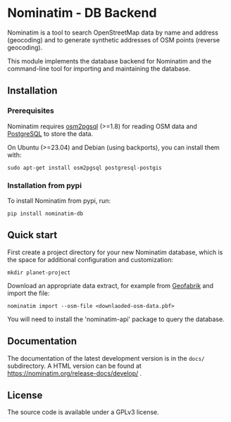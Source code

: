 # Nominatim - DB Backend

Nominatim is a tool to search OpenStreetMap data
by name and address (geocoding) and to generate synthetic addresses of
OSM points (reverse geocoding).

This module implements the database backend for Nominatim and the
command-line tool for importing and maintaining the database.

## Installation

### Prerequisites

Nominatim requires [osm2pgsql](https://osm2pgsql.org/) (>=1.8) for reading
OSM data and [PostgreSQL](https://www.postgresql.org/) to store the data.

On Ubuntu (>=23.04) and Debian (using backports), you can install them with:

    sudo apt-get install osm2pgsql postgresql-postgis

### Installation from pypi

To install Nominatim from pypi, run:

    pip install nominatim-db


## Quick start

First create a project directory for your new Nominatim database, which
is the space for additional configuration and customization:

    mkdir planet-project

Download an appropriate data extract, for example from
[Geofabrik](https://download.geofabrik.de/) and import the file:

    nominatim import --osm-file <downlaoded-osm-data.pbf>

You will need to install the 'nominatim-api' package to query the
database.

## Documentation

The documentation of the latest development version is in the
`docs/` subdirectory. A HTML version can be found at
https://nominatim.org/release-docs/develop/ .

## License

The source code is available under a GPLv3 license.

